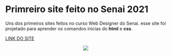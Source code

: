 # Primreiro site feito no Senai 2021

Uns dos primeiros sites feitos no curso Web Designer do Senai. esse site foi projetado para aprender os comandos inicias do **html** e **css**.

[LINK DO SITE](WWW)

<div align="center">
<img src="https://cdn.discordapp.com/attachments/904157735728340993/964306627140407326/2022-04-14_20-25-51.gif">
</div>

